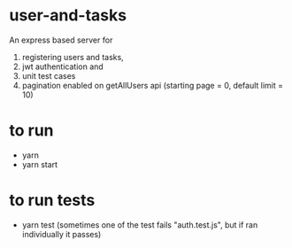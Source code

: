 # user-and-tasks
An express based server for 
  1. registering users and tasks, 
  2. jwt authentication and 
  3. unit test cases
  4. pagination enabled on getAllUsers api (starting page = 0, default limit = 10)

# to run
  - yarn
  - yarn start

# to run tests
  - yarn test
  (sometimes one of the test fails "auth.test.js", but if ran individually it passes)
